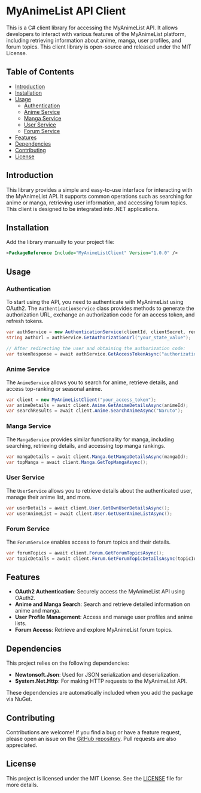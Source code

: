 # MyAnimeList API Client

This is a C# client library for accessing the MyAnimeList API. It allows developers to interact with various features of the MyAnimeList platform, including retrieving information about anime, manga, user profiles, and forum topics. This client library is open-source and released under the MIT License.

## Table of Contents

- [Introduction](#introduction)
- [Installation](#installation)
- [Usage](#usage)
  - [Authentication](#authentication)
  - [Anime Service](#anime-service)
  - [Manga Service](#manga-service)
  - [User Service](#user-service)
  - [Forum Service](#forum-service)
- [Features](#features)
- [Dependencies](#dependencies)
- [Contributing](#contributing)
- [License](#license)

## Introduction

This library provides a simple and easy-to-use interface for interacting with the MyAnimeList API. It supports common operations such as searching for anime or manga, retrieving user information, and accessing forum topics. This client is designed to be integrated into .NET applications.

## Installation

Add the library manually to your project file:

```xml
<PackageReference Include="MyAnimeListClient" Version="1.0.0" />
```

## Usage

### Authentication

To start using the API, you need to authenticate with MyAnimeList using OAuth2. The `AuthenticationService` class provides methods to generate the authorization URL, exchange an authorization code for an access token, and refresh tokens.

```csharp
var authService = new AuthenticationService(clientId, clientSecret, redirectUri);
string authUrl = authService.GetAuthorizationUrl("your_state_value");

// After redirecting the user and obtaining the authorization code:
var tokenResponse = await authService.GetAccessTokenAsync("authorization_code");
```

### Anime Service

The `AnimeService` allows you to search for anime, retrieve details, and access top-ranking or seasonal anime.

```csharp
var client = new MyAnimeListClient("your_access_token");
var animeDetails = await client.Anime.GetAnimeDetailsAsync(animeId);
var searchResults = await client.Anime.SearchAnimeAsync("Naruto");
```

### Manga Service

The `MangaService` provides similar functionality for manga, including searching, retrieving details, and accessing top manga rankings.

```csharp
var mangaDetails = await client.Manga.GetMangaDetailsAsync(mangaId);
var topManga = await client.Manga.GetTopMangaAsync();
```

### User Service

The `UserService` allows you to retrieve details about the authenticated user, manage their anime list, and more.

```csharp
var userDetails = await client.User.GetOwnUserDetailsAsync();
var userAnimeList = await client.User.GetUserAnimeListAsync();
```

### Forum Service

The `ForumService` enables access to forum topics and their details.

```csharp
var forumTopics = await client.Forum.GetForumTopicsAsync();
var topicDetails = await client.Forum.GetForumTopicDetailsAsync(topicId);
```

## Features

- **OAuth2 Authentication**: Securely access the MyAnimeList API using OAuth2.
- **Anime and Manga Search**: Search and retrieve detailed information on anime and manga.
- **User Profile Management**: Access and manage user profiles and anime lists.
- **Forum Access**: Retrieve and explore MyAnimeList forum topics.

## Dependencies

This project relies on the following dependencies:

- **Newtonsoft.Json**: Used for JSON serialization and deserialization.
- **System.Net.Http**: For making HTTP requests to the MyAnimeList API.

These dependencies are automatically included when you add the package via NuGet.

## Contributing

Contributions are welcome! If you find a bug or have a feature request, please open an issue on the [GitHub repository](https://github.com/yourusername/MyAnimeListClient). Pull requests are also appreciated.

## License

This project is licensed under the MIT License. See the [LICENSE](LICENSE) file for more details.
